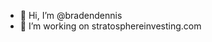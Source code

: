 - 👋 Hi, I’m @bradendennis
- 👀 I’m working on stratosphereinvesting.com

<!---
bradendennis/bradendennis is a ✨ special ✨ repository because its `README.md` (this file) appears on your GitHub profile.
You can click the Preview link to take a look at your changes.
--->
